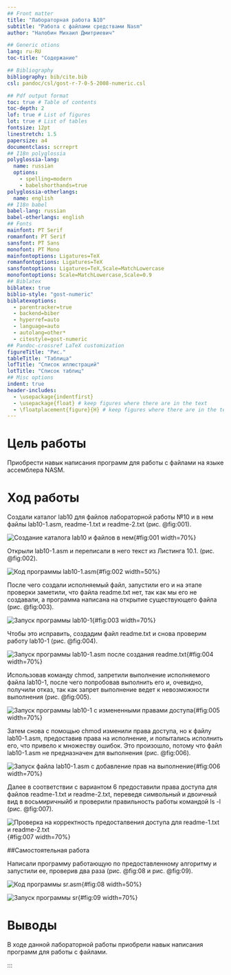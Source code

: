 ```yaml
---
## Front matter
title: "Лабораторная работа №10"
subtitle: "Работа с файлами средствами Nasm"
author: "Налобин Михаил Дмитриевич"

## Generic otions
lang: ru-RU
toc-title: "Содержание"

## Bibliography
bibliography: bib/cite.bib
csl: pandoc/csl/gost-r-7-0-5-2008-numeric.csl

## Pdf output format
toc: true # Table of contents
toc-depth: 2
lof: true # List of figures
lot: true # List of tables
fontsize: 12pt
linestretch: 1.5
papersize: a4
documentclass: scrreprt
## I18n polyglossia
polyglossia-lang:
  name: russian
  options:
	- spelling=modern
	- babelshorthands=true
polyglossia-otherlangs:
  name: english
## I18n babel
babel-lang: russian
babel-otherlangs: english
## Fonts
mainfont: PT Serif
romanfont: PT Serif
sansfont: PT Sans
monofont: PT Mono
mainfontoptions: Ligatures=TeX
romanfontoptions: Ligatures=TeX
sansfontoptions: Ligatures=TeX,Scale=MatchLowercase
monofontoptions: Scale=MatchLowercase,Scale=0.9
## Biblatex
biblatex: true
biblio-style: "gost-numeric"
biblatexoptions:
  - parentracker=true
  - backend=biber
  - hyperref=auto
  - language=auto
  - autolang=other*
  - citestyle=gost-numeric
## Pandoc-crossref LaTeX customization
figureTitle: "Рис."
tableTitle: "Таблица"
lofTitle: "Список иллюстраций"
lotTitle: "Список таблиц"
## Misc options
indent: true
header-includes:
  - \usepackage{indentfirst}
  - \usepackage{float} # keep figures where there are in the text
  - \floatplacement{figure}{H} # keep figures where there are in the text
---
```


# Цель работы

Приобрести навык написания программ для работы с файлами на языке ассемблера NASM.

# Ход работы

Создали каталог lab10 для файлов лабораторной работы №10 и в нем файлы lab10-1.asm, readme-1.txt и readme-2.txt (рис. @fig:001).

![Создание каталога lab10 и файлов в нем](image/1.png){#fig:001 width=70%}

Открыли lab10-1.asm и переписали в него текст из Листинга 10.1. (рис. @fig:002).

![Код программы lab10-1.asm](image/2.png){#fig:002 width=50%}

После чего создали исполняемый файл, запустили его и на этапе проверки заметили, что файла readme.txt нет, так как мы его не создавали, а программа написана на открытие существующего файла (рис. @fig:003).

![Запуск программы lab10-1](image/3.png){#fig:003 width=70%}

Чтобы это исправить, создадим файл readme.txt и снова проверим работу lab10-1 (рис. @fig:004).

![Запуск программы lab10-1.asm после создания readme.txt](image/4.png){#fig:004 width=70%}

Использовав команду chmod, запретили выполнение исполняемого файла lab10-1, после чего попробовав выполнить его и, очевидно, получили отказ, так как запрет выполнение ведет к невозможности выполнения (рис. @fig:005).

![Запуск программы lab10-1 с измененными правами доступа](image/5.png){#fig:005 width=70%}

Затем снова с помощью chmod изменили права доступа, но к файлу lab10-1.asm, предоставив права на исполнение, и попытались исполнить его, что привело к множеству ошибок. Это произошло, потому что файл lab10-1.asm не предназначен для выполнения (рис. @fig:006).

![Запуск файла lab10-1.asm с добавление прав на выполнение](image/6.png){#fig:006 width=70%}

Далее в соответствии с вариантом 6 предоставили права доступа для файлов readme-1.txt и readme-2.txt, переведя символьный и двоичный вид в восьмиричныйб и проверили правильность работы командой ls -l (рис. @fig:007).

![Проверка на корректность предосталвения доступа для readme-1.txt и readme-2.txt](image/7.png){#fig:007 width=70%}

##Самостоятельная работа

Написали программу работающую по предоставленному алгоритму и запустили ее, проверив два раза (рис. @fig:08 и рис. @fig:09).

![Код программы sr.asm](image/8.png){#fig:08 width=50%}

![Запуск программы sr](image/9.png){#fig:09 width=70%}

# Выводы

В ходе данной лабораторной работы приобрели навык написания программ для работы с файлами.

:::
